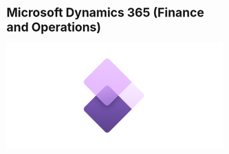 # Microsoft Dynamics 365 (Finance and Operations)

<img src="https://github.com/janusvrensburg/ms-d365-fo/blob/276e9bae3ffc80954f5579695ac664fce1604e3a/ms-d365_fo.drawio.svg">
